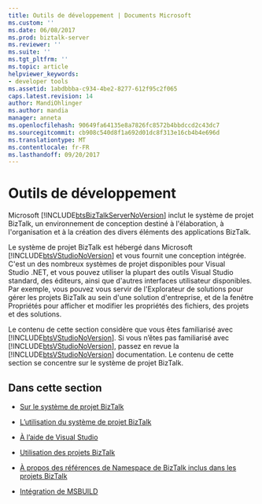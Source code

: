 ```yaml
---
title: Outils de développement | Documents Microsoft
ms.custom: ''
ms.date: 06/08/2017
ms.prod: biztalk-server
ms.reviewer: ''
ms.suite: ''
ms.tgt_pltfrm: ''
ms.topic: article
helpviewer_keywords:
- developer tools
ms.assetid: 1abdbbba-c934-4be2-8277-612f95c2f065
caps.latest.revision: 14
author: MandiOhlinger
ms.author: mandia
manager: anneta
ms.openlocfilehash: 90649fa64135e8a7826fc8572b4bbdccd2c43dc7
ms.sourcegitcommit: cb908c540d8f1a692d01dc8f313e16cb4b4e696d
ms.translationtype: MT
ms.contentlocale: fr-FR
ms.lasthandoff: 09/20/2017
---
```

# <a name="developer-tools"></a>Outils de développement
Microsoft [!INCLUDE[btsBizTalkServerNoVersion](../includes/btsbiztalkservernoversion-md.md)] inclut le système de projet BizTalk, un environnement de conception destiné à l'élaboration, à l'organisation et à la création des divers éléments des applications BizTalk.  
  
 Le système de projet BizTalk est hébergé dans Microsoft [!INCLUDE[btsVStudioNoVersion](../includes/btsvstudionoversion-md.md)] et vous fournit une conception intégrée. C'est un des nombreux systèmes de projet disponibles pour Visual Studio .NET, et vous pouvez utiliser la plupart des outils Visual Studio standard, des éditeurs, ainsi que d'autres interfaces utilisateur disponibles. Par exemple, vous pouvez vous servir de l'Explorateur de solutions pour gérer les projets BizTalk au sein d'une solution d'entreprise, et de la fenêtre Propriétés pour afficher et modifier les propriétés des fichiers, des projets et des solutions.  
  
 Le contenu de cette section considère que vous êtes familiarisé avec [!INCLUDE[btsVStudioNoVersion](../includes/btsvstudionoversion-md.md)]. Si vous n’êtes pas familiarisé avec [!INCLUDE[btsVStudioNoVersion](../includes/btsvstudionoversion-md.md)], passez en revue la [!INCLUDE[btsVStudioNoVersion](../includes/btsvstudionoversion-md.md)] documentation. Le contenu de cette section se concentre sur le système de projet BizTalk.  
  
## <a name="in-this-section"></a>Dans cette section  
  
-   [Sur le système de projet BizTalk](../core/about-the-biztalk-project-system.md)  
  
-   [L’utilisation du système de projet BizTalk](../core/using-the-biztalk-project-system.md)  
  
-   [À l’aide de Visual Studio](../core/using-visual-studio.md)  
  
-   [Utilisation des projets BizTalk](../core/working-with-biztalk-projects.md)  
  
-   [À propos des références de Namespace de BizTalk inclus dans les projets BizTalk](../core/about-biztalk-namespace-references-included-in-biztalk-projects.md)  
  
-   [Intégration de MSBUILD](../core/msbuild-integration.md)